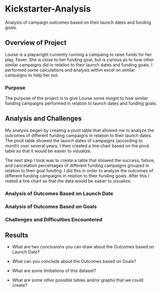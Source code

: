 # Kickstarter-Analysis
Analysis of campaign outcomes based on their launch dates and funding goals.

## Overview of Project
Louise is a playwright currently running a campaing to raise funds for her play, Fever. She is close to her funding goal, but is curious as to how other similar campaigns did in relation to their launch dates and funding goals. I performed some calculations and analysis within excel on similar campaigns to help her out.

### Purpose
The purpose of the project is to give Louise some insignt to how similar funding campaigns performed in relation to launch dates and funding goals.

## Analysis and Challenges
My analysis began by creating a pivot table that allowed me to analyze the outcomes of different funding campaigns in relation to their launch dates. The pivot table showed the launch dates of campaigns (according to month) over several years. I then created a line chart based on the pivot table so that it would be easier to visualize.

The next step I took was to create a table that showed the success, failure, and cancelation percentages of different funding campaigns grouped in relation to their goal funding. I did this in order to analyze the outcomes of different funding campaigns in relation to their funding goals. After this I reated a line chart so that the data would be easier to visualize.

### Analysis of Outcomes Based on Launch Date

### Analysis of Outcomes Based on Goals

### Challenges and Difficulties Encountered

## Results

- What are two conclusions you can draw about the Outcomes based on Launch Date?

- What can you conclude about the Outcomes based on Goals?

- What are some limitations of this dataset?

- What are some other possible tables and/or graphs that we could create?
